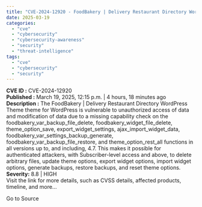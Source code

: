 ```yaml
---
title: "CVE-2024-12920 - FoodBakery | Delivery Restaurant Directory WordPress Theme Unauthenticated Data Access and Modification Vulnerability"
date: 2025-03-19
categories: 
  - "cve"
  - "cybersecurity"
  - "cybersecurity-awareness"
  - "security"
  - "threat-intelligence"
tags: 
  - "cve"
  - "cybersecurity"
  - "security"
---
```


**CVE ID :** CVE-2024-12920  
**Published :** March 19, 2025, 12:15 p.m. | 4 hours, 18 minutes ago  
**Description :** The FoodBakery | Delivery Restaurant Directory WordPress Theme theme for WordPress is vulnerable to unauthorized access of data and modification of data due to a missing capability check on the foodbakery\_var\_backup\_file\_delete, foodbakery\_widget\_file\_delete, theme\_option\_save, export\_widget\_settings, ajax\_import\_widget\_data, foodbakery\_var\_settings\_backup\_generate, foodbakery\_var\_backup\_file\_restore, and theme\_option\_rest\_all functions in all versions up to, and including, 4.7. This makes it possible for authenticated attackers, with Subscriber-level access and above, to delete arbitrary files, update theme options, export widget options, import widget options, generate backups, restore backups, and reset theme options.  
**Severity:** 8.8 | HIGH  
Visit the link for more details, such as CVSS details, affected products, timeline, and more...

Go to Source
